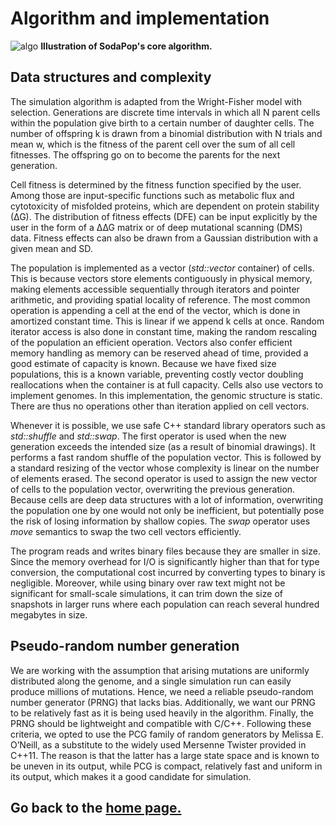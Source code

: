 # Algorithm and implementation

![algo](https://user-images.githubusercontent.com/29554043/28376750-ecf38e40-6c78-11e7-92ec-3365d1dd9043.png)
**Illustration of SodaPop's core algorithm.**

## Data structures and complexity

The simulation algorithm is adapted from the Wright-Fisher model with selection. Generations are discrete time intervals in which all N parent cells within the population give birth to a certain number of daughter cells. The number of offspring k is drawn from a binomial distribution with N trials and mean w, which is the fitness of the parent cell over the sum of all cell fitnesses. The offspring go on to become the parents for the next generation.

Cell fitness is determined by the fitness function specified by the user. Among those are input-specific functions such as metabolic flux and cytotoxicity of misfolded proteins, which are dependent on protein stability (∆G). The distribution of fitness effects (DFE) can be input explicitly by the user in the form of a ∆∆G matrix or of deep mutational scanning (DMS) data. Fitness effects can also be drawn from a Gaussian distribution with a given mean and SD.

The population is implemented as a vector (*std::vector* container) of cells. This is because vectors store elements contiguously in physical memory, making elements accessible sequentially through iterators and pointer arithmetic, and providing spatial locality of reference. The most common operation is appending a cell at the end of the vector, which is done in amortized constant time. This is linear if we append k cells at once. Random iterator access is also done in constant time, making the random rescaling of the population an efficient operation. Vectors also confer efficient memory handling as memory can be reserved ahead of time, provided a good estimate of capacity is known. Because we have fixed size populations, this is a known variable, preventing costly vector doubling reallocations when the container is at full capacity. Cells also use vectors to implement genomes. In this implementation, the genomic structure is static. There are thus no operations other than iteration applied on cell vectors.

Whenever it is possible, we use safe C++ standard library operators such as *std::shuffle* and *std::swap*. The first operator is used when the new generation exceeds the intended size (as a result of binomial drawings). It performs a fast random shuffle of the population vector. This is followed by a standard resizing of the vector whose complexity is linear on the number of elements erased. The second operator is used to assign the new vector of cells to the population vector, overwriting the previous generation. Because cells are deep data structures with a lot of information, overwriting the population one by one would not only be inefficient, but potentially pose the risk of losing information by shallow copies. The *swap* operator uses *move* semantics to swap the two cell vectors efficiently. 

The program reads and writes binary files because they are smaller in size. Since the memory overhead for I/O is significantly higher than that for type conversion, the computational cost incurred by converting types to binary is negligible. Moreover, while using binary over raw text might not be significant for small-scale simulations, it can trim down the size of snapshots in larger runs where each population can reach several hundred megabytes in size.  

## Pseudo-random number generation

We are working with the assumption that arising mutations are uniformly distributed along the genome, and a single simulation run can easily produce millions of mutations. Hence, we need a reliable pseudo-random number generator (PRNG) that lacks bias. Additionally, we want our PRNG to be relatively fast as it is being used heavily in the algorithm. Finally, the PRNG should be lightweight and compatible with C/C++. Following these criteria, we opted to use the PCG family of random generators by Melissa E. O’Neill, as a substitute to the widely used Mersenne Twister provided in C++11. The reason is that the latter has a large state space and is known to be uneven in its output, while PCG is compact, relatively fast and uniform in its output, which makes it a good candidate for simulation.

## Go back to the [home page.](index.md)
